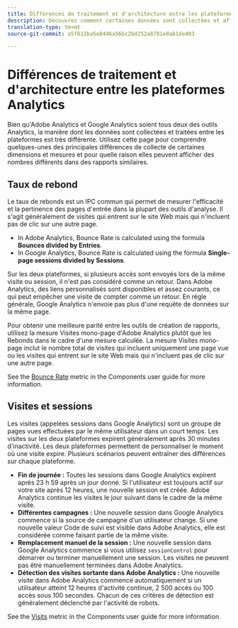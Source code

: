 ```yaml
---
title: Différences de traitement et d'architecture entre les plateformes Analytics
description: Découvrez comment certaines données sont collectées et affichées différemment entre les plateformes telles qu'Adobe Analytics et Google Analytics.
translation-type: tm+mt
source-git-commit: a5f612ba5e8446a56bc2bd252a8781e8ab1de403

---
```



# Différences de traitement et d'architecture entre les plateformes Analytics

Bien qu'Adobe Analytics et Google Analytics soient tous deux des outils Analytics, la manière dont les données sont collectées et traitées entre les plateformes est très différente. Utilisez cette page pour comprendre quelques-unes des principales différences de collecte de certaines dimensions et mesures et pour quelle raison elles peuvent afficher des nombres différents dans des rapports similaires.

## Taux de rebond

Le taux de rebonds est un IPC commun qui permet de mesurer l'efficacité et la pertinence des pages d'entrée dans la plupart des outils d'analyse. Il s'agit généralement de visites qui entrent sur le site Web mais qui n'incluent pas de clic sur une autre page.

* In Adobe Analytics, Bounce Rate is calculated using the formula **Bounces divided by Entries**.
* In Google Analytics, Bounce Rate is calculated using the formula **Single-page sessions divided by Sessions**.

Sur les deux plateformes, si plusieurs accès sont envoyés lors de la même visite ou session, il n'est pas considéré comme un retour. Dans Adobe Analytics, des liens personnalisés sont disponibles et assez courants, ce qui peut empêcher une visite de compter comme un retour. En règle générale, Google Analytics n'envoie pas plus d'une requête de données sur la même page.

Pour obtenir une meilleure parité entre les outils de création de rapports, utilisez la mesure Visites mono-page d'Adobe Analytics plutôt que les Rebonds dans le cadre d'une mesure calculée. La mesure Visites mono-page inclut le nombre total de visites qui incluent uniquement une page vue ou les visites qui entrent sur le site Web mais qui n'incluent pas de clic sur une autre page.

See the [Bounce Rate](../../components/c-variables/c-metrics/metrics-bounce-rate.md) metric in the Components user guide for more information.

## Visites et sessions

Les visites (appelées sessions dans Google Analytics) sont un groupe de pages vues effectuées par le même utilisateur dans un court temps. Les visites sur les deux plateformes expirent généralement après 30 minutes d'inactivité. Les deux plateformes permettent de personnaliser le moment où une visite expire. Plusieurs scénarios peuvent entraîner des différences sur chaque plateforme.

* **Fin de journée :** Toutes les sessions dans Google Analytics expirent après 23 h 59 après un jour donné. Si l'utilisateur est toujours actif sur votre site après 12 heures, une nouvelle session est créée. Adobe Analytics continue les visites le jour suivant dans le cadre de la même visite.
* **Différentes campagnes :** Une nouvelle session dans Google Analytics commence si la source de campagne d'un utilisateur change. Si une nouvelle valeur Code de suivi est visible dans Adobe Analytics, elle est considérée comme faisant partie de la même visite.
* **Remplacement manuel de la session :** Une nouvelle session dans Google Analytics commence si vous utilisez `sessionControl` pour démarrer ou terminer manuellement une session. Les visites ne peuvent pas être manuellement terminées dans Adobe Analytics.
* **Détection des visites sortante dans Adobe Analytics :** Une nouvelle visite dans Adobe Analytics commence automatiquement si un utilisateur atteint 12 heures d'activité continue, 2 500 accès ou 100 accès sous 100 secondes. Chacun de ces critères de détection est généralement déclenché par l'activité de robots.

See the [Visits](../../components/c-variables/c-metrics/metrics-visit.md) metric in the Components user guide for more information.
